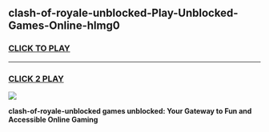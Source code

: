 
## clash-of-royale-unblocked-Play-Unblocked-Games-Online-hlmg0
<h3>
<a href="https://premium76.site?title=clash-of-royale-unblocked&ref=25A">CLICK TO PLAY</a></h3>
<hr>

<h3>
<a href="https://premium76.site?title=clash-of-royale-unblocked&ref=25A">CLICK 2 PLAY</a>
  
</h3>

<a href="https://premium76.site?title=clash-of-royale-unblocked&ref=25A"><img src="https://clearcache.store/games.png"></a>


**clash-of-royale-unblocked games unblocked: Your Gateway to Fun and Accessible Online Gaming**
